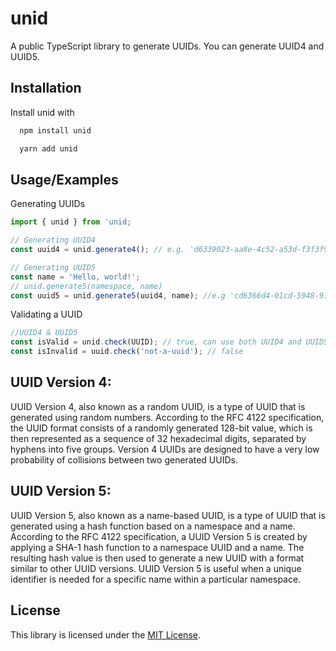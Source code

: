 
# unid
A public TypeScript library to generate UUIDs. You can generate UUID4 and UUID5.


## Installation

Install unid with

```bash
  npm install unid
```
```bash
  yarn add unid
```
## Usage/Examples

Generating UUIDs

```javascript
import { unid } from 'unid;

// Generating UUID4
const uuid4 = unid.generate4(); // e.g. 'd6339023-aa8e-4c52-a53d-f3f3f913b8c5'

// Generating UUID5
const name = 'Hello, world!';
// unid.generate5(namespace, name)
const uuid5 = unid.generate5(uuid4, name); //e.g 'cd6366d4-01cd-5948-97a2-3309017638fc'
```

Validating a UUID
```javascript
//UUID4 & UUID5
const isValid = unid.check(UUID); // true, can use both UUID4 and UUID5
const isInvalid = uuid.check('not-a-uuid'); // false
```

## UUID Version 4:
UUID Version 4, also known as a random UUID, is a type of UUID that is generated using random numbers. According to the RFC 4122 specification, the UUID format consists of a randomly generated 128-bit value, which is then represented as a sequence of 32 hexadecimal digits, separated by hyphens into five groups. Version 4 UUIDs are designed to have a very low probability of collisions between two generated UUIDs.

## UUID Version 5:
UUID Version 5, also known as a name-based UUID, is a type of UUID that is generated using a hash function based on a namespace and a name. According to the RFC 4122 specification, a UUID Version 5 is created by applying a SHA-1 hash function to a namespace UUID and a name. The resulting hash value is then used to generate a new UUID with a format similar to other UUID versions. UUID Version 5 is useful when a unique identifier is needed for a specific name within a particular namespace.
## License

This library is licensed under the [MIT License](https://choosealicense.com/licenses/mit/).

